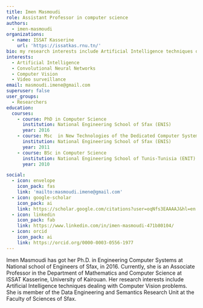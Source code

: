```yaml
---
title: Imen Masmoudi
role: Assistant Professor in computer science
authors:
  - imen-masmoudi
organizations:
  - name: ISSAT Kasserine 
    url: 'https://issatkas.rnu.tn/'
bio: my research interests include Artificial Intelligence techniques dealing with Computer Vision problems. 
interests:
  - Artificial Intelligence
  - Convolutional Neural Networks
  - Computer Vision
  - Video surveillance
email: masmoudi.imene@gmail.com
superuser: false
user_groups:
  - Researchers
education:
  courses:
    - course: PhD in Computer Science
      institution: National Engineering School of Sfax (ENIS)
      year: 2016
    - course: Msc  in New Technologies of the Dedicated Computer Systems
      institution: National Engineering School of Sfax (ENIS)
      year: 2011
    - course: BSc in Computer Science
      institution: National Engineering School of Tunis-Tunisia (ENIT)
      year: 2010

social:
  - icon: envelope
    icon_pack: fas
    link: 'mailto:masmoudi.imene@gmail.com'
  - icon: google-scholar
    icon_pack: ai
    link: https://scholar.google.com/citations?user=oqNfs3EAAAAJ&hl=en
  - icon: linkedin
    icon_pack: fab
    link: https://www.linkedin.com/in/imen-masmoudi-471b80104/
  - icon: orcid
    icon_pack: ai
    link: https://orcid.org/0000-0003-0556-1977
---
```

Imen Masmoudi has got her Ph.D. in Engineering Computer Systems at National school of Engineers of Sfax, in 2016.  Currently, she is an Associate Professor in the Department of Mathematics and Computer Science at ISSAT Kasserine, University of Kairouan.
Her research interests include Artificial Intelligence techniques dealing with Computer Vision problems. She is member of the Data Engineering and Semantics Research Unit at the Faculty of Sciences of Sfax.